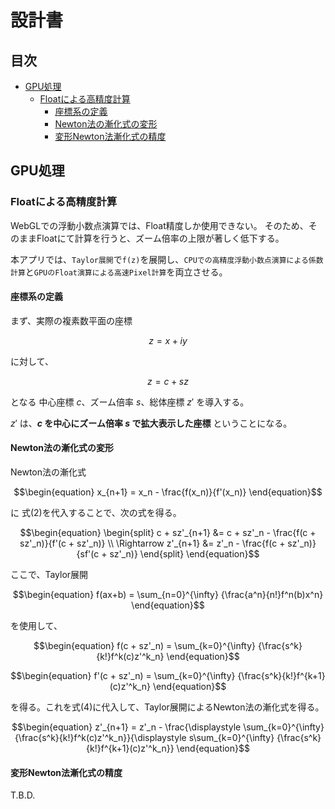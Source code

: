 <!-- omit in toc -->
# 設計書

<!-- omit in toc -->
## 目次
- [GPU処理](#gpu処理)
  - [Floatによる高精度計算](#floatによる高精度計算)
    - [座標系の定義](#座標系の定義)
    - [Newton法の漸化式の変形](#newton法の漸化式の変形)
    - [変形Newton法漸化式の精度](#変形newton法漸化式の精度)

## GPU処理

### Floatによる高精度計算

WebGLでの浮動小数点演算では、Float精度しか使用できない。
そのため、そのままFloatにて計算を行うと、ズーム倍率の上限が著しく低下する。

本アプリでは、`Taylor展開`で`f(z)`を展開し、`CPUでの高精度浮動小数点演算による係数計算`と`GPUのFloat演算による高速Pixel計算`を両立させる。

#### 座標系の定義

まず、実際の複素数平面の座標

```math
\begin{equation}
z = x + iy
\end{equation}
```

に対して、

```math
\begin{equation}
z = c + s z
\end{equation}
```

となる 中心座標 $c$、ズーム倍率 $s$、総体座標 $z'$ を導入する。

$z'$ は、**$c$ を中心にズーム倍率 $s$ で拡大表示した座標** ということになる。

#### Newton法の漸化式の変形

Newton法の漸化式

```math
\begin{equation}
x_{n+1} = x_n - \frac{f(x_n)}{f'(x_n)}
\end{equation}
```

に 式$(2)$を代入することで、次の式を得る。

```math
\begin{equation}
\begin{split}
c + sz'_{n+1} &= c + sz'_n - \frac{f(c + sz'_n)}{f'(c + sz'_n)} \\
\Rightarrow z'_{n+1} &= z'_n - \frac{f(c + sz'_n)}{sf'(c + sz'_n)}
\end{split}
\end{equation}
```

ここで、Taylor展開

```math
\begin{equation}
f(ax+b) = \sum_{n=0}^{\infty} {\frac{a^n}{n!}f^n(b)x^n}
\end{equation}
```

を使用して、

```math
\begin{equation}
f(c + sz'_n) = \sum_{k=0}^{\infty} {\frac{s^k}{k!}f^k(c)z'^k_n}
\end{equation}
```

```math
\begin{equation}
f'(c + sz'_n) = \sum_{k=0}^{\infty} {\frac{s^k}{k!}f^{k+1}(c)z'^k_n}
\end{equation}
```

を得る。これを式$(4)$に代入して、Taylor展開によるNewton法の漸化式を得る。

```math
\begin{equation}
z'_{n+1} = z'_n - \frac{\displaystyle \sum_{k=0}^{\infty} {\frac{s^k}{k!}f^k(c)z'^k_n}}{\displaystyle s\sum_{k=0}^{\infty} {\frac{s^k}{k!}f^{k+1}(c)z'^k_n}}
\end{equation}
```

#### 変形Newton法漸化式の精度

T.B.D.

